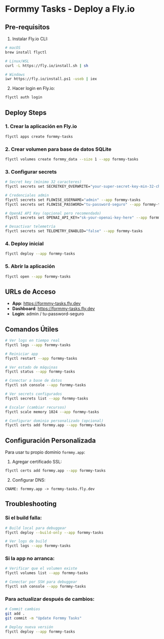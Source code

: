 # Formmy Tasks - Deploy a Fly.io

## Pre-requisitos

1. Instalar Fly.io CLI:
```bash
# macOS
brew install flyctl

# Linux/WSL  
curl -L https://fly.io/install.sh | sh

# Windows
iwr https://fly.io/install.ps1 -useb | iex
```

2. Hacer login en Fly.io:
```bash
flyctl auth login
```

## Deploy Steps

### 1. Crear la aplicación en Fly.io
```bash
flyctl apps create formmy-tasks
```

### 2. Crear volumen para base de datos SQLite
```bash
flyctl volumes create formmy_data --size 1 --app formmy-tasks
```

### 3. Configurar secrets
```bash
# Secret key (mínimo 32 caracteres)
flyctl secrets set SECRETKEY_OVERWRITE="your-super-secret-key-min-32-chars" --app formmy-tasks

# Credenciales admin
flyctl secrets set FLOWISE_USERNAME="admin" --app formmy-tasks
flyctl secrets set FLOWISE_PASSWORD="tu-password-seguro" --app formmy-tasks

# OpenAI API Key (opcional pero recomendado)
flyctl secrets set OPENAI_API_KEY="sk-your-openai-key-here" --app formmy-tasks

# Desactivar telemetría
flyctl secrets set TELEMETRY_ENABLED="false" --app formmy-tasks
```

### 4. Deploy inicial
```bash
flyctl deploy --app formmy-tasks
```

### 5. Abrir la aplicación
```bash
flyctl open --app formmy-tasks
```

## URLs de Acceso

- **App**: https://formmy-tasks.fly.dev
- **Dashboard**: https://formmy-tasks.fly.dev  
- **Login**: admin / tu-password-seguro

## Comandos Útiles

```bash
# Ver logs en tiempo real
flyctl logs --app formmy-tasks

# Reiniciar app
flyctl restart --app formmy-tasks

# Ver estado de máquinas
flyctl status --app formmy-tasks

# Conectar a base de datos
flyctl ssh console --app formmy-tasks

# Ver secrets configurados
flyctl secrets list --app formmy-tasks

# Escalar (cambiar recursos)
flyctl scale memory 1024 --app formmy-tasks

# Configurar dominio personalizado (opcional)
flyctl certs add formmy.app --app formmy-tasks
```

## Configuración Personalizada

Para usar tu propio dominio `formmy.app`:

1. Agregar certificado SSL:
```bash
flyctl certs add formmy.app --app formmy-tasks
```

2. Configurar DNS:
```
CNAME: formmy.app -> formmy-tasks.fly.dev
```

## Troubleshooting

### Si el build falla:
```bash
# Build local para debuggear
flyctl deploy --build-only --app formmy-tasks

# Ver logs de build
flyctl logs --app formmy-tasks
```

### Si la app no arranca:
```bash
# Verificar que el volumen existe
flyctl volumes list --app formmy-tasks

# Conectar por SSH para debuggear
flyctl ssh console --app formmy-tasks
```

### Para actualizar después de cambios:
```bash
# Commit cambios
git add .
git commit -m "Update Formmy Tasks"

# Deploy nueva versión
flyctl deploy --app formmy-tasks
```
